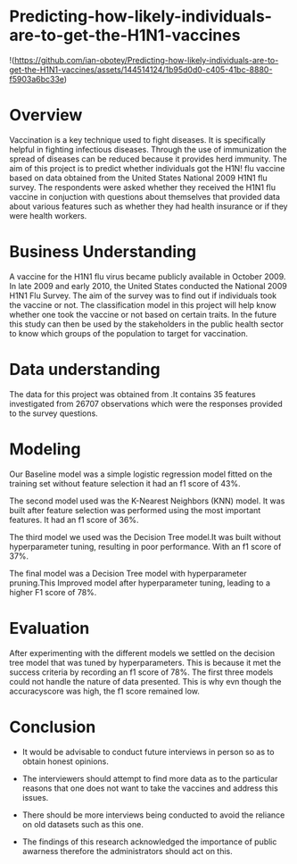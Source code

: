 # Predicting-how-likely-individuals-are-to-get-the-H1N1-vaccines
!(https://github.com/ian-obotey/Predicting-how-likely-individuals-are-to-get-the-H1N1-vaccines/assets/144514124/1b95d0d0-c405-41bc-8880-f5903a6bc33e)

# Overview
Vaccination is a key technique used to fight diseases. It is specifically helpful in fighting infectious diseases. Through the use of immunization the spread of diseases can be reduced because it provides herd immunity.
The aim of this project is to predict whether individuals got the H1N! flu vaccine based on data obtained from the United States National 2009 H1N1 flu survey.
The respondents were asked whether they received the H1N1 flu vaccine in conjuction with questions about themselves that provided data about various features such as whether they had health insurance or if they were health workers.
# Business Understanding 
A vaccine for the H1N1 flu virus became publicly available in October 2009. In late 2009 and early 2010, the United States conducted the National 2009 H1N1 Flu Survey. 
The aim of the survey was to find out if individuals took the vaccine or not. The classification model in this project will help know whether one took the vaccine or not based on certain traits. 
In the future this study can then be used by the stakeholders in the public health sector to know which groups of the population to target for vaccination.
# Data understanding
The data for this project was obtained from .It contains 35 features investigated from 26707 observations which were the responses provided to the survey questions.
# Modeling
Our Baseline model was a simple logistic regression model fitted on the training set without feature selection it had an f1 score of 43%.

The second model used was the K-Nearest Neighbors (KNN) model. It was built after feature selection was performed using the most important features. It had an f1 score of 36%.

The third model we used was the Decision Tree model.It was built without hyperparameter tuning, resulting in poor performance. With an f1 score of 37%.

The final model was a Decision Tree model with hyperparameter pruning.This  Improved model after hyperparameter tuning, leading to a higher F1 score of 78%.
# Evaluation
After experimenting with the different models we settled on the decision tree model that was
tuned by hyperparameters. This is because it met the success criteria by recording an f1 score of 78%. The first three models could not handle
the nature of data presented. This is why evn though the accuracyscore was high, the f1 score remained low. 
# Conclusion
* It would be advisable to conduct future interviews in person so as to obtain
honest opinions.

* The interviewers should attempt to find more data as to the particular reasons 
that one does not want to take the vaccines and address this issues.

* There should be more interviews being conducted to avoid the reliance on old 
datasets such as this one.

* The findings of this research acknowledged the importance of public awarness 
therefore the administrators should act on this.


